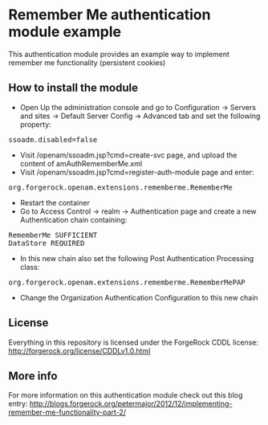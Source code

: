 # Remember Me authentication module example

This authentication module provides an example way to implement remember me functionality (persistent cookies)

## How to install the module

* Open Up the administration console and go to Configuration -> Servers and sites -> Default Server Config -> Advanced tab and set the following property:
<pre>
ssoadm.disabled=false
</pre>
* Visit /openam/ssoadm.jsp?cmd=create-svc page, and upload the content of amAuthRememberMe.xml
* Visit /openam/ssoadm.jsp?cmd=register-auth-module page and enter:
<pre>
org.forgerock.openam.extensions.rememberme.RememberMe
</pre>
* Restart the container
* Go to Access Control -> realm -> Authentication page and create a new Authentication chain containing:
<pre>
RememberMe SUFFICIENT
DataStore REQUIRED
</pre>
* In this new chain also set the following Post Authentication Processing class:
<pre>
org.forgerock.openam.extensions.rememberme.RememberMePAP
</pre>
* Change the Organization Authentication Configuration to  this new chain

## License

Everything in this repository is licensed under the ForgeRock CDDL license: http://forgerock.org/license/CDDLv1.0.html

## More info

For more information on this authentication module check out this blog entry:
http://blogs.forgerock.org/petermajor/2012/12/implementing-remember-me-functionality-part-2/
